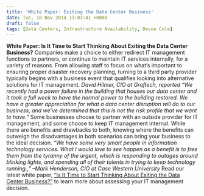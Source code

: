 ```yaml
---
title: 'White Paper: Exiting the Data Center Business'
date: Tue, 18 Nov 2014 13:03:41 +0000
draft: false
tags: [Data Centers, Infrastructure Availability, Devon Cole]
---
```


**White Paper: Is It Time to Start Thinking About Exiting the Data Center Business?** Companies make a choice to either redirect IT management functions to partners, or continue to maintain IT services internally, for a variety of reasons. From allowing staff to focus on what’s important to ensuring proper disaster recovery planning, turning to a third party provider typically begins with a business event that qualifies looking into alternative solutions for IT management. _David Hilmer, CIO at Graftech, reported “We recently had a power failure in the building that houses our data center and it took a full week to have the normal power to the building restored. We have a greater appreciation for what a data center disruption will do to our business, and we’ve determined that this is not the risk profile that we want to have.”_ Some businesses choose to partner with an outside provider for IT management, and some choose to keep IT management internal. While there are benefits and drawbacks to both, knowing where the benefits can outweigh the disadvantages in both scenarios can bring your business to the ideal decision. _“We have some very smart people in information technology services. What I would love to see happen as a benefit is to free them from the tyranny of the urgent, which is responding to outages around blinking lights, and spending all of their talents in trying to keep technology running.,” –Mark Henderson, CIO at Case Western University_ Read our latest white paper, [“Is It Time to Start Thinking About Exiting the Data Center Business?”](http://bit.ly/1teccvj) to learn more about assessing your IT management decision.